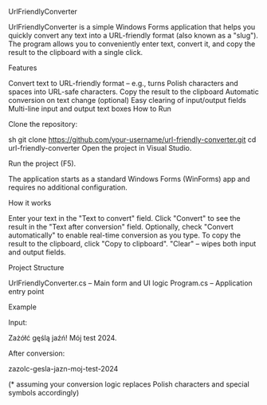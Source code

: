 UrlFriendlyConverter

UrlFriendlyConverter is a simple Windows Forms application that helps you quickly convert any text into a URL-friendly format (also known as a "slug"). The program allows you to conveniently enter text, convert it, and copy the result to the clipboard with a single click.


Features

Convert text to URL-friendly format – e.g., turns Polish characters and spaces into URL-safe characters.
Copy the result to the clipboard
Automatic conversion on text change (optional)
Easy clearing of input/output fields
Multi-line input and output text boxes
How to Run

Clone the repository:

sh
git clone https://github.com/your-username/url-friendly-converter.git
cd url-friendly-converter
Open the project in Visual Studio.

Run the project (F5).


The application starts as a standard Windows Forms (WinForms) app and requires no additional configuration.


How it works

Enter your text in the "Text to convert" field.
Click "Convert" to see the result in the "Text after conversion" field.
Optionally, check "Convert automatically" to enable real-time conversion as you type.
To copy the result to the clipboard, click "Copy to clipboard".
"Clear" – wipes both input and output fields.

Project Structure

UrlFriendlyConverter.cs – Main form and UI logic
Program.cs – Application entry point

Example

Input:

Zażółć gęślą jaźń! Mój test 2024.

After conversion:

zazolc-gesla-jazn-moj-test-2024

(* assuming your conversion logic replaces Polish characters and special symbols accordingly)
